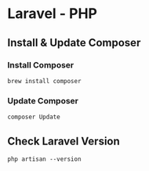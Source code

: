 # Laravel - PHP
## Install & Update Composer 
### Install Composer


    brew install composer


### Update Composer


    composer Update


## Check Laravel Version
  
  
    php artisan --version


## 
